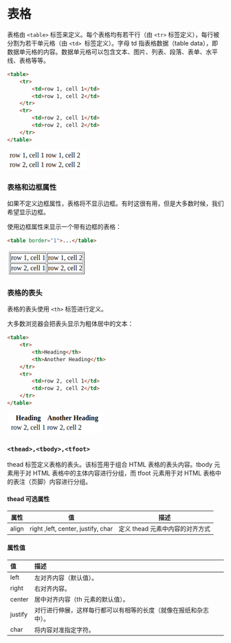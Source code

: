 # 表格

表格由 `<table>` 标签来定义。每个表格均有若干行（由 `<tr>` 标签定义），每行被分割为若干单元格（由 `<td> `标签定义）。字母 td 指表格数据（table data），即数据单元格的内容。数据单元格可以包含文本、图片、列表、段落、表单、水平线、表格等等。

```html
<table>
    <tr>
        <td>row 1, cell 1</td>
        <td>row 1, cell 2</td>
    </tr>
    <tr>
        <td>row 2, cell 1</td>
        <td>row 2, cell 2</td>
    </tr>
</table>
```

![1567762543134](assets/1567762543134.png)

### 表格和边框属性

如果不定义边框属性，表格将不显示边框。有时这很有用，但是大多数时候，我们希望显示边框。

使用边框属性来显示一个带有边框的表格：

```html
<table border="1">...</table>
```

![1567762617787](assets/1567762617787.png)

### 表格的表头

表格的表头使用 `<th>` 标签进行定义。

大多数浏览器会把表头显示为粗体居中的文本：

```html
<table>
    <tr>
        <th>Heading</th>
        <th>Another Heading</th>
    </tr>
    <tr>
        <td>row 2, cell 1</td>
        <td>row 2, cell 2</td>
    </tr>
</table>
```

![1567762718507](assets/1567762718507.png)

### `<thead>,<tbody>,<tfoot>`

thead 标签定义表格的表头。该标签用于组合 HTML 表格的表头内容。tbody 元素用于对 HTML 表格中的主体内容进行分组，而 tfoot 元素用于对 HTML 表格中的表注（页脚）内容进行分组。

#### thead 可选属性

| 属性  | 值                                 | 描述                            |
| ----- | ---------------------------------- | ------------------------------- |
| align | right ,left, center, justify, char | 定义 thead 元素中内容的对齐方式 |

#### 属性值

| 值      | 描述                                                         |
| :------ | :----------------------------------------------------------- |
| left    | 左对齐内容（默认值）。                                       |
| right   | 右对齐内容。                                                 |
| center  | 居中对齐内容（th 元素的默认值）。                            |
| justify | 对行进行伸展，这样每行都可以有相等的长度（就像在报纸和杂志中）。 |
| char    | 将内容对准指定字符。                                         |